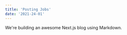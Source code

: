 ```yaml
---
title: 'Posting Jobs'
date: '2021-24-01'
---
```


We're building an awesome Next.js blog using Markdown.
